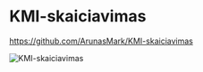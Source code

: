 # KMI-skaiciavimas
https://github.com/ArunasMark/KMI-skaiciavimas

![KMI-skaiciavimas](https://user-images.githubusercontent.com/107833251/185560405-e9f094cd-a963-4e62-8dc8-ea1df336a876.png)
